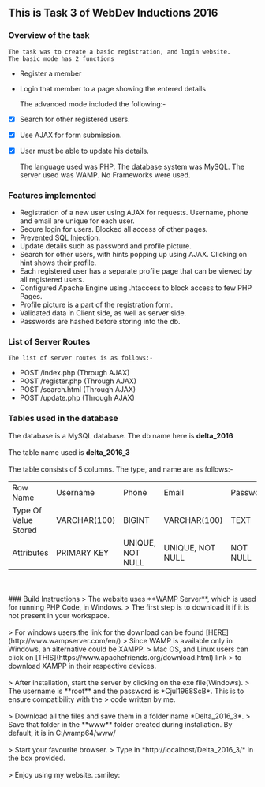 ## This is Task 3 of WebDev Inductions 2016
### Overview of the task
    The task was to create a basic registration, and login website.
    The basic mode has 2 functions
* Register a member
* Login that member to a page showing the entered details

    The advanced mode included the following:-
* [X] Search for other registered users.
* [X] Use AJAX for form submission.
* [X] User must be able to update his details.

    The language used was PHP. The database system was MySQL. The server used was WAMP.
    No Frameworks were used.

### Features implemented
- Registration of a new user using AJAX for requests. Username, phone and email are unique for each user.
- Secure login for users. Blocked all access of other pages.
- Prevented SQL Injection.
- Update details such as password and profile picture.
- Search for other users, with hints popping up using AJAX. Clicking on hint shows their profile.
- Each registered user has a separate profile page that can be viewed by all registered users.
- Configured Apache Engine using .htaccess to block access to few PHP Pages.
- Profile picture is a part of the registration form.
- Validated data in Client side, as well as server side.
- Passwords are hashed before storing into the db.

### List of Server Routes
    The list of server routes is as follows:-
* POST /index.php (Through AJAX)
* POST /register.php (Through AJAX)
* POST /search.html (Through AJAX)
* POST /update.php (Through AJAX)

### Tables used in the database
The database is a MySQL database. The db name here is **delta_2016**
<br/>
<br/>
The table name used is **delta_2016_3**
<br/>
<br/>
The table consists of 5 columns. The type, and name are as follows:-
<table>
<tr>
<td>Row Name</td>
<td>Username</td>
<td>Phone</td>
<td>Email</td>
<td>Password</td>
<td>Picture</td>
</tr>
<tr>
<td>Type Of Value Stored</td>
<td>VARCHAR(100)</td>
<td>BIGINT</td>
<td>VARCHAR(100)</td>
<td>TEXT</td>
<td>TEXT</td>
<tr/>
<tr>
<td>Attributes</td>
<td>PRIMARY KEY</td>
<td>UNIQUE, NOT NULL</td>
<td>UNIQUE, NOT NULL</td>
<td>NOT NULL</td>
<td>NOT NULL</td>
</tr>
</table>
<br/>
<br/>
### Build Instructions
> The website uses **WAMP Server**, which is used for running PHP Code, in Windows.
> The first step is to download it if it is not present in your workspace.
<br/>
<br/>
> For windows users,the link for the download can be found [HERE](http://www.wampserver.com/en/)
> Since WAMP is available only in Windows, an alternative could be XAMPP.
> Mac OS, and Linux users can click on [THIS](https://www.apachefriends.org/download.html) link 
> to download XAMPP in their respective devices.
<br/>
<br/>
> After installation, start the server by clicking on the exe file(Windows).
> The username is **root** and the password is *Cjul1968ScB*. This is to ensure compatibility with the
> code written by me.
<br/>
<br/>
> Download all the files and save them in a folder name *Delta_2016_3*.
> Save that folder in the **www** folder created during installation. By default, it is in C:/wamp64/www/
<br/>
<br/>
> Start your favourite browser.
> Type in *http://localhost/Delta_2016_3/* in the box provided.
<br/>
<br/>
> Enjoy using my website. :smiley: